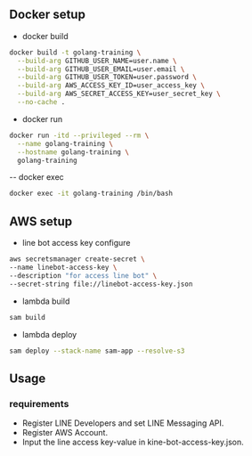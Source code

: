 ## Docker setup
- docker build

``` bash
docker build -t golang-training \
  --build-arg GITHUB_USER_NAME=user.name \
  --build-arg GITHUB_USER_EMAIL=user.email \
  --build-arg GITHUB_USER_TOKEN=user.password \
  --build-arg AWS_ACCESS_KEY_ID=user_access_key \
  --build-arg AWS_SECRET_ACCESS_KEY=user_secret_key \
  --no-cache .
```

- docker run

``` bash
docker run -itd --privileged --rm \
  --name golang-training \
  --hostname golang-training \
  golang-training
```

-- docker exec
``` bash
docker exec -it golang-training /bin/bash
```

## AWS setup
- line bot access key configure
``` bash
aws secretsmanager create-secret \
--name linebot-access-key \
--description "for access line bot" \
--secret-string file://linebot-access-key.json
```

- lambda build

``` bash
sam build
```

- lambda deploy

``` bash
sam deploy --stack-name sam-app --resolve-s3
```

## Usage

### requirements
* Register LINE Developers and set LINE Messaging API.
* Register AWS Account.
* Input the line access key-value in kine-bot-access-key.json.